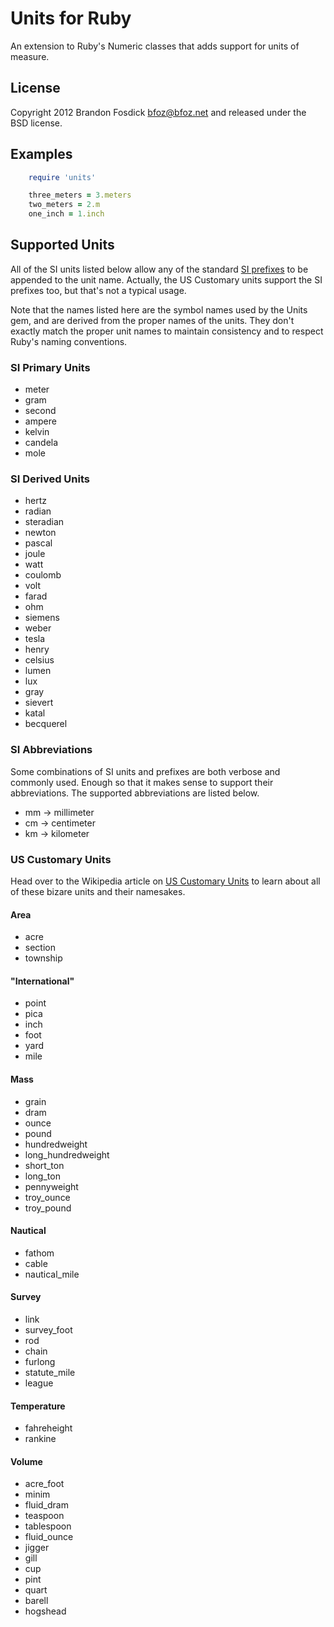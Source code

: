 Units for Ruby
==============

An extension to Ruby's Numeric classes that adds support for units of measure.

License
-------

Copyright 2012 Brandon Fosdick <bfoz@bfoz.net> and released under the BSD
license.

Examples
--------

```ruby
    require 'units'

    three_meters = 3.meters
    two_meters = 2.m
    one_inch = 1.inch
```

Supported Units
----------------
All of the SI units listed below allow any of the standard
[SI prefixes](http://en.wikipedia.org/wiki/Metric_prefix) to be appended to the
unit name. Actually, the US Customary units support the SI prefixes too, but
that's not a typical usage.

Note that the names listed here are the symbol names used by the Units gem, and
are derived from the proper names of the units. They don't exactly match the
proper unit names to maintain consistency and to respect Ruby's naming
conventions.

### SI Primary Units
- meter
- gram
- second
- ampere
- kelvin
- candela
- mole

### SI Derived Units
- hertz
- radian
- steradian
- newton
- pascal
- joule
- watt
- coulomb
- volt
- farad
- ohm
- siemens
- weber
- tesla
- henry
- celsius
- lumen
- lux
- gray
- sievert
- katal
- becquerel

### SI Abbreviations
Some combinations of SI units and prefixes are both verbose and commonly used.
Enough so that it makes sense to support their abbreviations. The supported
abbreviations are listed below.

- mm -> millimeter
- cm -> centimeter
- km -> kilometer

### US Customary Units
Head over to the Wikipedia article on [US Customary Units](http://wikipedia.org/wiki/United_States_customary_units)
to learn about all of these bizare units and their namesakes.

#### Area
- acre
- section
- township

#### "International"
- point
- pica
- inch
- foot
- yard
- mile

#### Mass
- grain
- dram
- ounce
- pound
- hundredweight
- long_hundredweight
- short_ton
- long_ton
- pennyweight
- troy_ounce
- troy_pound

#### Nautical
- fathom
- cable
- nautical_mile

#### Survey
- link
- survey_foot
- rod
- chain
- furlong
- statute_mile
- league

#### Temperature
- fahreheight
- rankine

#### Volume
- acre_foot
- minim
- fluid_dram
- teaspoon
- tablespoon
- fluid_ounce
- jigger
- gill
- cup
- pint
- quart
- barell
- hogshead
